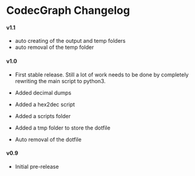 CodecGraph Changelog
==================
#### v1.1
- auto creating of the output and temp folders
- auto removal of the temp folder
#### v1.0
- First stable release. Still a lot of work needs to be done by completely rewriting the main script to python3.

- Added decimal dumps
- Added a hex2dec script
- Added a scripts folder
- Added a tmp folder to store the dotfile
- Auto removal of the dotfile

#### v0.9
- Initial pre-release
